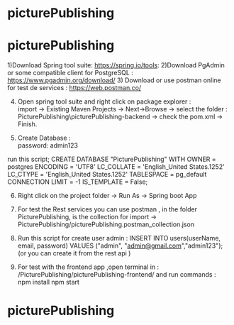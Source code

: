 # picturePublishing
# picturePublishing


1)Download Spring tool suite: https://spring.io/tools:
2)Download PgAdmin or some compatible client for PostgreSQL  : 
https://www.pgadmin.org/download/
3) Download or use postman online for test de services : https://web.postman.co/  


4) Open spring tool suite and right click on package explorer :  
	import -> Existing Maven Projects -> Next->Browse -> select the folder :  PicturePublishing\picturePublishing-backend -> check the pom.xml -> Finish.

5) Create Database :  
password: admin123  


run this script;
CREATE DATABASE "PicturePublishing"
    WITH
    OWNER = postgres
    ENCODING = 'UTF8'
    LC_COLLATE = 'English_United States.1252'
    LC_CTYPE = 'English_United States.1252'
    TABLESPACE = pg_default
    CONNECTION LIMIT = -1
    IS_TEMPLATE = False;

6) Right click on the project folder -> Run As -> Spring boot App 

7) For test the Rest services you can use postman , in the folder PicturePublishing, is the collection for import  ->  PicturePublishing/picturePublishing.postman_collection.json

8) Run this script for create user admin : 
INSERT INTO users(userName, email, password)
VALUES ("admin", "admin@gmail.com","admin123");
(or you can create it from the rest api )



9) For test with the frontend app ,open terminal in  : 
/PicturePublishing/picturePublishing-frontend/
and run commands :  
npm install 
npm start
# picturePublishing
